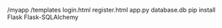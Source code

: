 /myapp
    /templates
        login.html
        register.html
    app.py
    database.db
    pip install Flask Flask-SQLAlchemy
